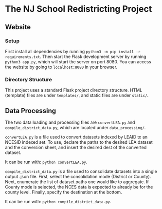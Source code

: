 # The NJ School Redistricting Project


## Website

### Setup
First install all dependencies by running `python3 -m pip install -r requirements.txt`. Then start the Flask development server by running `python3 app.py`, which will start the server on port 8080. You can access the website by going to `localhost:8080` in your browser.

### Directory Structure
This project uses a standard Flask project directory structure. HTML (template) files are under `templates/`, and static files are under `static/`.


## Data Processing
The two data loading and processing files are `convertLEA.py` and `compile_district_data.py`, which are located under `data_processing/`.

`convertLEA.py` is a file used to convert datasets indexed by LEAID to an NCESID indexed set. To use,
declare the paths to the desired LEA dataset and the conversion sheet, and insert the desired dest
of the converted dataset.

It can be run with: `python convertLEA.py`.

`compile_district_data.py` is a file used to consolidate datasets into a single output .json file.
First, select the consolidation mode (District or County). Next, enumerate the list of dataset paths
one would like to aggregate. If County mode is selected, the NCES data is expected to already be for 
the county level. Finally, specify the destination at the bottom.

It can be run with: `python compile_district_data.py`.
